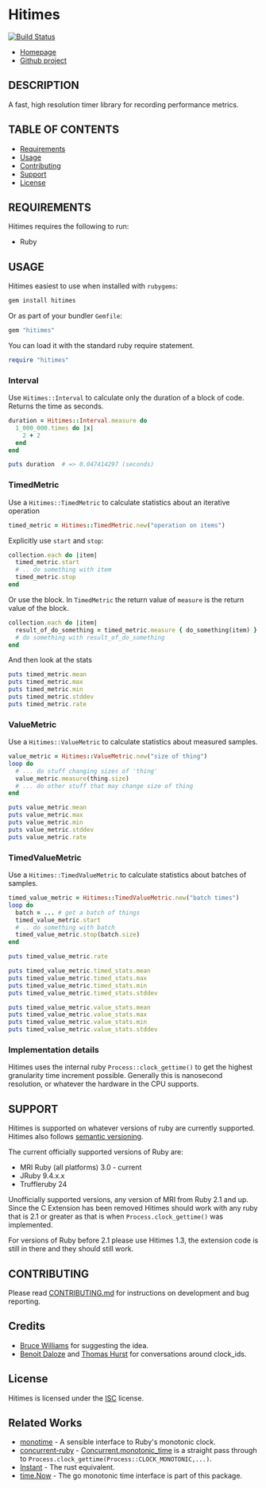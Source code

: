 # Hitimes
[![Build Status](https://copiousfreetime.semaphoreci.com/badges/hitimes/branches/main.svg)](https://copiousfreetime.semaphoreci.com/projects/hitimes)

* [Homepage](http://github.com/copiousfreetime/hitimes)
* [Github project](http://github.com/copiousfreetime/hitimes)

## DESCRIPTION

A fast, high resolution timer library for recording performance metrics.

## TABLE OF CONTENTS

* [Requirements](#requirements)
* [Usage](#usage)
* [Contributing](#contributing)
* [Support](#support)
* [License](#license)


## REQUIREMENTS

Hitimes requires the following to run:

  * Ruby

## USAGE

Hitimes easiest to use when installed with `rubygems`:

```sh
gem install hitimes
```

Or as part of your bundler `Gemfile`:

```ruby
gem "hitimes"
```

You can load it with the standard ruby require statement.

```ruby
require "hitimes"
```

### Interval

Use `Hitimes::Interval` to calculate only the duration of a block of code.
Returns the time as seconds.

```ruby
duration = Hitimes::Interval.measure do
  1_000_000.times do |x|
    2 + 2
  end
end

puts duration  # => 0.047414297 (seconds)
```

### TimedMetric

Use a `Hitimes::TimedMetric` to calculate statistics about an iterative operation

```ruby
timed_metric = Hitimes::TimedMetric.new("operation on items")
```

Explicitly use `start` and `stop`:

```ruby
collection.each do |item|
  timed_metric.start
  # .. do something with item
  timed_metric.stop
end
```

Or use the block. In `TimedMetric` the return value of `measure` is the return
value of the block.

```ruby
collection.each do |item|
  result_of_do_something = timed_metric.measure { do_something(item) }
  # do something with result_of_do_something
end
```
And then look at the stats

```ruby
puts timed_metric.mean
puts timed_metric.max
puts timed_metric.min
puts timed_metric.stddev
puts timed_metric.rate
```

### ValueMetric

Use a `Hitimes::ValueMetric` to calculate statistics about measured samples.

``` ruby
value_metric = Hitimes::ValueMetric.new("size of thing")
loop do
  # ... do stuff changing sizes of 'thing'
  value_metric.measure(thing.size)
  # ... do other stuff that may change size of thing
end

puts value_metric.mean
puts value_metric.max
puts value_metric.min
puts value_metric.stddev
puts value_metric.rate
```

### TimedValueMetric

Use a `Hitimes::TimedValueMetric` to calculate statistics about batches of samples.

``` ruby
timed_value_metric = Hitimes::TimedValueMetric.new("batch times")
loop do
  batch = ... # get a batch of things
  timed_value_metric.start
  # .. do something with batch
  timed_value_metric.stop(batch.size)
end

puts timed_value_metric.rate

puts timed_value_metric.timed_stats.mean
puts timed_value_metric.timed_stats.max
puts timed_value_metric.timed_stats.min
puts timed_value_metric.timed_stats.stddev

puts timed_value_metric.value_stats.mean
puts timed_value_metric.value_stats.max
puts timed_value_metric.value_stats.min
puts timed_value_metric.value_stats.stddev
```

### Implementation details

Hitimes uses the internal ruby `Process::clock_gettime()` to
get the highest granularity time increment possible. Generally this is
nanosecond resolution, or whatever the hardware in the CPU supports.

## SUPPORT

Hitimes is supported on whatever versions of ruby are currently supported.
Hitimes also follows [semantic versioning](http://semver.org/).

The current officially supported versions of Ruby are:

* MRI Ruby (all platforms) 3.0 - current
* JRuby 9.4.x.x
* Truffleruby 24

Unofficially supported versions, any version of MRI from Ruby 2.1 and up. Since
the C Extension has been removed Hitimes should work with any ruby that is 2.1
or greater as that is when `Process.clock_gettime()` was implemented.

For versions of Ruby before 2.1 please use Hitimes 1.3, the extension code is
still in there and they should still work.

## CONTRIBUTING

Please read [CONTRIBUTING.md](CONTRIBUTING.md) for instructions on development
and bug reporting.

## Credits

* [Bruce Williams](https://github.com/bruce) for suggesting the idea.
* [Benoit Daloze](https://github.com/eregon) and [Thomas Hurst](https://github.com/Freaky) for conversations around clock_ids.

## License

Hitimes is licensed under the [ISC](https://opensource.org/licenses/ISC)
license.

## Related Works

* [monotime](https://github.com/Freaky/monotime) - A sensible interface to Ruby's monotonic clock.
* [concurrent-ruby](https://github.com/ruby-concurrency/concurrent-ruby) - [Concurrent.monotonic_time](https://github.com/ruby-concurrency/concurrent-ruby) is a straight pass through to `Process.clock_gettime(Process::CLOCK_MONOTONIC,...)`.
* [Instant](https://doc.rust-lang.org/src/std/time.rs.html) - The rust equivalent.
* [time.Now](https://pkg.go.dev/time) - The go monotonic time interface is part of this package.
